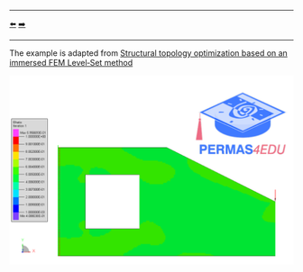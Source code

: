***
[⬅️](../035/README.md "Previous example")
[➡️](../037/README.md "Next example")
***

The example is adapted from [Structural topology optimization based on an immersed FEM Level‑Set method](https://doi.org/10.1007/s00158-025-04083-y)

![Element filling ratio](efratio.gif)
